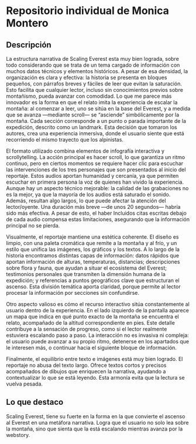 # Repositorio individual de Monica Montero
## Descripción
La estructura narrativa de Scaling Everest esta muy bien lograda, sobre todo considerando que se trata de un tema cargado de información con muchos datos técnicos y elementos históricos. A pesar de esa densidad, la organización es clara y efectiva: la historia se presenta en bloques pequeños, con párrafos breves y fáciles de leer que evitan la saturación. Esto facilita que cualquier lector, incluso sin conocimientos previos sobre montañismo, pueda avanzar con comodidad. Lo que me parece más innovador es la forma en que el relato imita la experiencia de escalar la montaña: al comenzar a leer, uno se sitúa en la base del Everest, y a medida que se avanza —mediante scroll— se “asciende” simbólicamente por la montaña. Cada sección corresponde a un punto o parada importante de la expedición, descrito como un landmark. Esta decisión que tomaron los autores, crea una experiencia inmersiva, donde el usuario siente que está recorriendo el mismo trayecto que los alpinistas.

El formato utilizado combina elementos de infografía interactiva y scrollytelling. La acción principal es hacer scroll, lo que garantiza un ritmo continuo, pero en ciertos momentos se requiere hacer clic para escuchar las intervenciones de los tres personajes que son presentados al inicio del reportaje. Estos audios aportan humanidad y cercanía, ya que permiten escuchar en primera persona la voz de quienes han vivido la experiencia. Aunque hay un aspecto técnico mejorable: la calidad de las grabaciones no es la mejor, ya que la mayoría de los audios está saturado el sonido. Además, resultan algo largos, lo que puede afectar la atención del lector/oyente. Una duración más breve —de unos 20 segundos— habría sido más efectiva. A pesar de esto, el haber Incluidos citas escritas debajo de cada audio compensa estas limitaciones, asegurando que la información principal no se pierda. 

Visualmente, el reportaje mantiene una estética coherente. El diseño es limpio, con una paleta cromática que remite a la montaña y al frío, y un estilo que unifica las imágenes, los gráficos y los textos. A lo largo de la historia encontramos distintas capas de información: datos rápidos que aportan información de alturas, temperaturas, distancias; descripciones sobre flora y fauna, que ayudan a situar el ecosistema del Everest; testimonios personales que transmiten la dimensión humana de la expedición; y referencias a puntos geográficos clave que estructuran el ascenso. Esta división temática aporta claridad, porque permite al lector procesar la información por secciones sin confundirse.

Otro aspecto valioso es cómo el recurso interactivo sitúa constantemente al usuario dentro de la experiencia. En el lado izquierdo de la pantalla aparece un mapa que indica en qué punto exacto de la montaña se encuentra el relato, acompañado de la altitud correspondiente en pies. Este detalle contribuye a la sensación de progreso, como si el lector realmente estuviera escalando paso a paso. La interacción no es invasiva ni compleja: el usuario puede avanzar a su propio ritmo, detenerse en los apartados que le interesen más, o continuar hacia el siguiente bloque de información.

Finalmente, el equilibrio entre texto e imágenes está muy bien logrado. El reportaje no abusa del texto largo. Ofrece textos cortos y precisos acompañados de dibujos que enriquecen la narrativa, ayudando a contextualizar lo que se está leyendo. Esta armonía evita que la lectura se vuelva pesada.


## Lo que destaco

Scaling Everest, tiene su fuerte en la forma en la que convierte el ascenso al Everest en una metáfora narrativa. Logra que el usuario no solo lea sobre la montaña, sino que sienta que la está escalando mientras avanza por la webstory.

